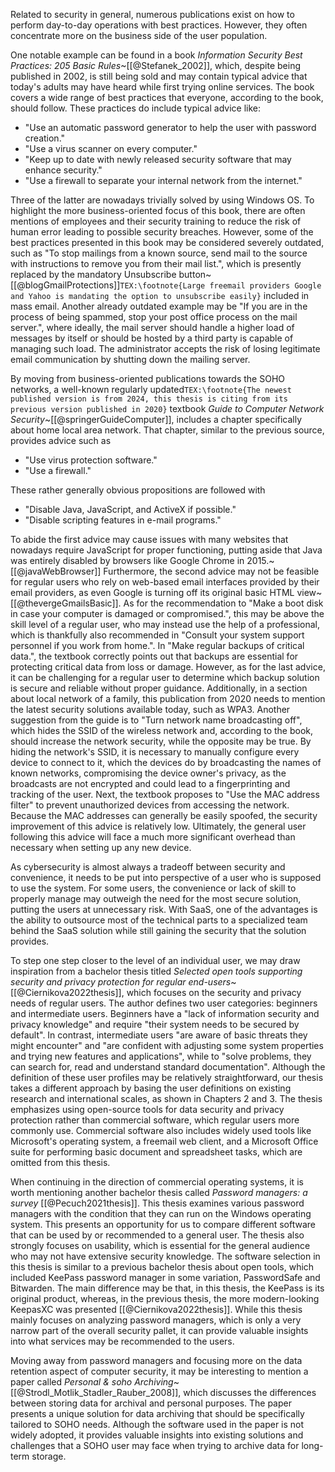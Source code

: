 Related to security in general, numerous publications exist on how to perform day-to-day operations with best practices. However, they often concentrate more on the business side of the user population.

One notable example can be found in a book *Information Security Best Practices: 205 Basic Rules*~[[@Stefanek_2002]], which, despite being published in 2002, is still being sold and may contain typical advice that today's adults may have heard while first trying online services. The book covers a wide range of best practices that everyone, according to the book, should follow. These practices do include typical advice like:

- "Use an automatic password generator to help the user with password creation."
- "Use a virus scanner on every computer."
- "Keep up to date with newly released security software that may enhance security."
- "Use a firewall to separate your internal network from the internet."

Three of the latter are nowadays trivially solved by using Windows OS. To highlight the more business-oriented focus of this book, there are often mentions of employees and their security training to reduce the risk of human error leading to possible security breaches. However, some of the best practices presented in this book may be considered severely outdated, such as "To stop mailings from a known source, send mail to the source with instructions to remove you from their mail list.", which is presently replaced by the mandatory Unsubscribe button~[[@blogGmailProtections]]`TEX:\footnote{Large freemail providers Google and Yahoo is mandating the option to unsubscribe easily}` included in mass email. Another already outdated example may be "If you are in the process of being spammed, stop your post office process on the mail server.", where ideally, the mail server should handle a higher load of messages by itself or should be hosted by a third party is capable of managing such load. The administrator accepts the risk of losing legitimate email communication by shutting down the mailing server.

By moving from business-oriented publications towards the SOHO networks, a well-known regularly updated`TEX:\footnote{The newest published version is from 2024, this thesis is citing from its previous version published in 2020}` textbook *Guide to Computer Network Security*~[[@springerGuideComputer]], includes a chapter specifically about home local area network. That chapter, similar to the previous source, provides advice such as

- "Use virus protection software."
- "Use a firewall."

These rather generally obvious propositions are followed with

- "Disable Java, JavaScript, and ActiveX if possible."
- "Disable scripting features in e-mail programs."

To abide the first advice may cause issues with many websites that nowadays require JavaScript for proper functioning, putting aside that Java was entirely disabled by browsers like Google Chrome in 2015.~[[@javaWebBrowser]] Furthermore, the second advice may not be feasible for regular users who rely on web-based email interfaces provided by their email providers, as even Google is turning off its original basic HTML view~[[@thevergeGmailsBasic]]. As for the recommendation to "Make a boot disk in case your computer is damaged or compromised.", this may be above the skill level of a regular user, who may instead use the help of a professional, which is thankfully also recommended in "Consult your system support personnel if you work from home.". In "Make regular backups of critical data.", the textbook correctly points out that backups are essential for protecting critical data from loss or damage. However, as for the last advice, it can be challenging for a regular user to determine which backup solution is secure and reliable without proper guidance. Additionally, in a section about local network of a family, this publication from 2020 needs to mention the latest security solutions available today, such as WPA3. Another suggestion from the guide is to "Turn network name broadcasting off", which hides the SSID of the wireless network and, according to the book, should increase the network security, while the opposite may be true. By hiding the network's SSID, it is necessary to manually configure every device to connect to it, which the devices do by broadcasting the names of known networks, compromising the device owner's privacy, as the broadcasts are not encrypted and could lead to a fingerprinting and tracking of the user. Next, the textbook proposes to "Use the MAC address filter" to prevent unauthorized devices from accessing the network. Because the MAC addresses can generally be easily spoofed, the security improvement of this advice is relatively low. Ultimately, the general user following this advice will face a much more significant overhead than necessary when setting up any new device.

As cybersecurity is almost always a tradeoff between security and convenience, it needs to be put into perspective of a user who is supposed to use the system. For some users, the convenience or lack of skill to properly manage may outweigh the need for the most secure solution, putting the users at unnecessary risk. With SaaS, one of the advantages is the ability to outsource most of the technical parts to a specialized team behind the SaaS solution while still gaining the security that the solution provides.

To step one step closer to the level of an individual user, we may draw inspiration from a bachelor thesis titled *Selected open tools supporting security and privacy protection for regular end-users*~[[@Ciernikova2022thesis]], which focuses on the security and privacy needs of regular users. The author defines two user categories: beginners and intermediate users. Beginners have a "lack of information security and privacy knowledge" and require "their system needs to be secured by default". In contrast, intermediate users "are aware of basic threats they might encounter" and "are confident with adjusting some system properties and trying new features and applications", while to "solve problems, they can search for, read and understand standard documentation". Although the definition of these user profiles may be relatively straightforward, our thesis takes a different approach by basing the user definitions on existing research and international scales, as shown in Chapters 2 and 3. The thesis emphasizes using open-source tools for data security and privacy protection rather than commercial software, which regular users more commonly use. Commercial software also includes widely used tools like Microsoft's operating system, a freemail web client, and a Microsoft Office suite for performing basic document and spreadsheet tasks, which are omitted from this thesis.

When continuing in the direction of commercial operating systems, it is worth mentioning another bachelor thesis called *Password managers: a survey* [[@Pecuch2021thesis]]. This thesis examines various password managers with the condition that they can run on the Windows operating system. This presents an opportunity for us to compare different software that can be used by or recommended to a general user. The thesis also strongly focuses on usability, which is essential for the general audience who may not have extensive security knowledge. The software selection in this thesis is similar to a previous bachelor thesis about open tools, which included KeePass password manager in some variation, PasswordSafe and Bitwarden. The main difference may be that, in this thesis, the KeePass is its original product, whereas, in the previous thesis, the more modern-looking KeepasXC was presented [[@Ciernikova2022thesis]]. While this thesis mainly focuses on analyzing password managers, which is only a very narrow part of the overall security pallet, it can provide valuable insights into what services may be recommended to the users.

Moving away from password managers and focusing more on the data retention aspect of computer security, it may be interesting to mention a paper called *Personal \& soho Archiving*~[[@Strodl_Motlik_Stadler_Rauber_2008]], which discusses the differences between storing data for archival and personal purposes. The paper presents a unique solution for data archiving that should be specifically tailored to SOHO needs. Although the software used in the paper is not widely adopted, it provides valuable insights into existing solutions and challenges that a SOHO user may face when trying to archive data for long-term storage.